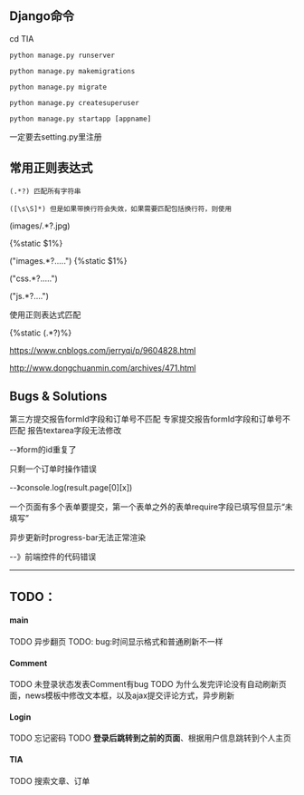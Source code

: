 ## Django命令

cd TIA

`python manage.py runserver`

`python manage.py makemigrations`

`python manage.py migrate`

`python manage.py createsuperuser`

`python manage.py startapp [appname]`

一定要去setting.py里注册

## 常用正则表达式

`(.*?) 匹配所有字符串`

`([\s\S]*) 但是如果带换行符会失效，如果需要匹配包括换行符，则使用`

(images/.*?.jpg)

{%static $1%}

("images.*?.\....") {%static $1%}

("css.*?.\....")

("js.*?.\...")

使用正则表达式匹配

\{%static (.*?)%\}

https://www.cnblogs.com/jerryqi/p/9604828.html

http://www.dongchuanmin.com/archives/471.html

## Bugs & Solutions

第三方提交报告formId字段和订单号不匹配
专家提交报告formId字段和订单号不匹配
报告textarea字段无法修改

--》form的id重复了


只剩一个订单时操作错误

--》console.log(result.page[0][x])

一个页面有多个表单要提交，第一个表单之外的表单require字段已填写但显示“未填写”

异步更新时progress-bar无法正常渲染

--》前端控件的代码错误

---

## TODO：

#### main
TODO 异步翻页
TODO: bug:时间显示格式和普通刷新不一样

#### Comment
TODO 未登录状态发表Comment有bug
TODO 为什么发完评论没有自动刷新页面，news模板中修改文本框，以及ajax提交评论方式，异步刷新

#### Login
TODO 忘记密码
TODO **登录后跳转到之前的页面**、根据用户信息跳转到个人主页

#### TIA
TODO 搜索文章、订单
